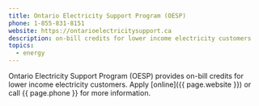 ```yaml
---
title: Ontario Electricity Support Program (OESP)
phone: 1-855-831-8151
website: https://ontarioelectricitysupport.ca
description: on-bill credits for lower income electricity customers
topics:
  - energy
---
```

Ontario Electricity Support Program (OESP) provides on-bill credits for lower income electricity customers. Apply [online]({{ page.website }}) or call {{ page.phone }} for more information.

